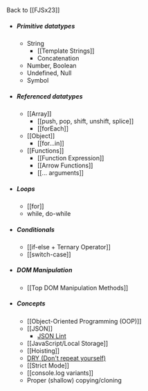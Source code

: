 Back to [[FJSx23]]

- ##### Primitive datatypes
	- String
		- [[Template Strings]]
		- Concatenation
	- Number, Boolean
	- Undefined, Null
	- Symbol
- ##### Referenced datatypes
	- [[Array]]
		- [[push, pop, shift, unshift, splice]]
		- [[forEach]]
	- [[Object]]
		- [[for...in]]
	- [[Functions]]
		- [[Function Expression]]
		- [[Arrow Functions]]
		- [[... arguments]]
- ##### Loops
	- [[for]]
	- while, do-while
- ##### Conditionals
	- [[if-else + Ternary Operator]]
	- [[switch-case]]
- ##### DOM Manipulation
	- [[Top DOM Manipulation Methods]]
- ##### Concepts
	- [[Object-Oriented Programming (OOP)]]
	- [[JSON]]
		- [JSON Lint](https://jsonlint.com)
	- [[JavaScript/Local Storage]]
	- [[Hoisting]]
	- [DRY (Don't repeat yourself)](DRY.md)
	- [[Strict Mode]]
	- [[console.log variants]]
	- Proper (shallow) copying/cloning